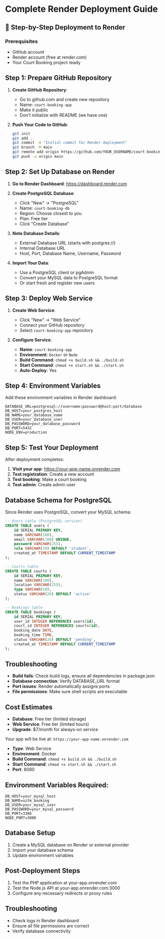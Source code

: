 # Complete Render Deployment Guide

## 🚀 Step-by-Step Deployment to Render

### Prerequisites
- GitHub account
- Render account (free at render.com)
- Your Court Booking project ready

## Step 1: Prepare GitHub Repository

1. **Create GitHub Repository**:
   - Go to github.com and create new repository
   - Name: `court-booking-app`
   - Make it public
   - Don't initialize with README (we have one)

2. **Push Your Code to GitHub**:
   ```bash
   git init
   git add .
   git commit -m "Initial commit for Render deployment"
   git branch -M main
   git remote add origin https://github.com/YOUR_USERNAME/court-booking-app.git
   git push -u origin main
   ```

## Step 2: Set Up Database on Render

1. **Go to Render Dashboard**: https://dashboard.render.com
2. **Create PostgreSQL Database**:
   - Click "New" → "PostgreSQL"
   - Name: `court-booking-db`
   - Region: Choose closest to you
   - Plan: Free tier
   - Click "Create Database"

3. **Note Database Details**:
   - External Database URL (starts with postgres://)
   - Internal Database URL
   - Host, Port, Database Name, Username, Password

4. **Import Your Data**:
   - Use a PostgreSQL client or pgAdmin
   - Convert your MySQL data to PostgreSQL format
   - Or start fresh and register new users

## Step 3: Deploy Web Service

1. **Create Web Service**:
   - Click "New" → "Web Service"
   - Connect your GitHub repository
   - Select `court-booking-app` repository

2. **Configure Service**:
   - **Name**: `court-booking-app`
   - **Environment**: `Docker` or `Node`
   - **Build Command**: `chmod +x build.sh && ./build.sh`
   - **Start Command**: `chmod +x start.sh && ./start.sh`
   - **Auto-Deploy**: Yes

## Step 4: Environment Variables

Add these environment variables in Render dashboard:

```
DATABASE_URL=postgresql://username:password@host:port/database
DB_HOST=your_postgres_host
DB_NAME=your_database_name  
DB_USER=your_database_user
DB_PASSWORD=your_database_password
DB_PORT=5432
NODE_ENV=production
```

## Step 5: Test Your Deployment

After deployment completes:
1. **Visit your app**: https://your-app-name.onrender.com
2. **Test registration**: Create a new account
3. **Test booking**: Make a court booking
4. **Test admin**: Create admin user

## Database Schema for PostgreSQL

Since Render uses PostgreSQL, convert your MySQL schema:

```sql
-- Users table (PostgreSQL version)
CREATE TABLE users (
    id SERIAL PRIMARY KEY,
    name VARCHAR(100),
    email VARCHAR(100) UNIQUE,
    password VARCHAR(255),
    role VARCHAR(20) DEFAULT 'student',
    created_at TIMESTAMP DEFAULT CURRENT_TIMESTAMP
);

-- Courts table
CREATE TABLE courts (
    id SERIAL PRIMARY KEY,
    name VARCHAR(100),
    location VARCHAR(255),
    type VARCHAR(50),
    status VARCHAR(20) DEFAULT 'active'
);

-- Bookings table
CREATE TABLE bookings (
    id SERIAL PRIMARY KEY,
    user_id INTEGER REFERENCES users(id),
    court_id INTEGER REFERENCES courts(id),
    booking_date DATE,
    booking_time TIME,
    status VARCHAR(20) DEFAULT 'pending',
    created_at TIMESTAMP DEFAULT CURRENT_TIMESTAMP
);
```

## Troubleshooting

- **Build fails**: Check build logs, ensure all dependencies in package.json
- **Database connection**: Verify DATABASE_URL format
- **Port issues**: Render automatically assigns ports
- **File permissions**: Make sure shell scripts are executable

## Cost Estimates

- **Database**: Free tier (limited storage)
- **Web Service**: Free tier (limited hours)
- **Upgrade**: $7/month for always-on service

Your app will be live at: `https://your-app-name.onrender.com`
- **Type**: Web Service
- **Environment**: Docker
- **Build Command**: `chmod +x build.sh && ./build.sh`
- **Start Command**: `chmod +x start.sh && ./start.sh`
- **Port**: 8080

## Environment Variables Required:
```
DB_HOST=your_mysql_host
DB_NAME=uitm_booking
DB_USER=your_mysql_user
DB_PASSWORD=your_mysql_password
DB_PORT=3306
NODE_PORT=3000
```

## Database Setup
1. Create a MySQL database on Render or external provider
2. Import your database schema
3. Update environment variables

## Post-Deployment Steps
1. Test the PHP application at your-app.onrender.com
2. Test the Node.js API at your-app.onrender.com:3000
3. Configure any necessary redirects or proxy rules

## Troubleshooting
- Check logs in Render dashboard
- Ensure all file permissions are correct
- Verify database connectivity
